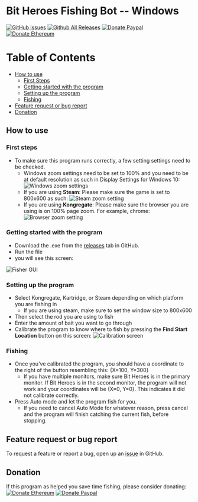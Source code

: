 # Bit Heroes Fishing Bot -- Windows

[![GitHub issues](https://img.shields.io/github/issues/tiemonl/Bit-Heroes-Fishing-Bot.svg)](https://github.com/tiemonl/Bit-Heroes-Fishing-Bot/issues)
[![Github All Releases](https://img.shields.io/github/downloads/tiemonl/Bit-Heroes-Fishing-Bot/total.svg)](https://github.com/tiemonl/Bit-Heroes-Fishing-Bot/releases)
[![Donate Paypal](https://img.shields.io/badge/Donate-PayPal-green.svg)](https://www.paypal.com/cgi-bin/webscr?cmd=_s-xclick&hosted_button_id=9F2F5CFVSHK8G)
[![Donate Ethereum](
https://brianmacdonald.github.io/Ethonate/svg/eth-donate-blue.svg)](
https://brianmacdonald.github.io/Ethonate/address#0xaD3c539d7bb5e3ce993ca87DEA851B308326511a)


Table of Contents
=================
* [How to use](#how-to-use)
    * [First Steps](#first-steps)
	* [Getting started with the program](#getting-started-with-the-program)
	* [Setting up the program](#setting-up-the-program)
	* [Fishing](#fishing)
* [Feature request or bug report](#feature-request-or-bug-report)
* [Donation](#Donation)

## How to use
### First steps
- To make sure this program runs correctly, a few setting settings need to be checked.
	- Windows zoom settings need to be set to 100% and you need to be at default resolution as such in Display Settings for Windows 10:
![Windows zoom settings](https://i.imgur.com/VuAGRrh.png)
	- If you are using **Steam**: Please make sure the game is set to 800x600 as such:
![Steam zoom setting](https://i.imgur.com/MggpKaq.png)
	- If you are using **Kongregate**: Please make sure the browser you are using is on 100% page zoom. For example, chrome:
![Browser zoom setting](https://i.imgur.com/AyrINZf.png)
### Getting started with the program
- Download the .exe from the [releases](https://github.com/tiemonl/Bit-Heroes-Fishing-Bot/releases) tab in GitHub.
- Run the file
- you will see this screen:

![Fisher GUI](https://i.imgur.com/cajbZ65.png)

### Setting up the program
- Select Kongregate, Kartridge, or Steam depending on which platform you are fishing in
    - If you are using steam, make sure to set the window size to 800x600
- Then select the rod you are using to fish
- Enter the amount of bait you want to go through
- Calibrate the program to know where to fish by pressing the **Find Start Location** button on this screen:
![Calibration screen](https://i.imgur.com/8mJ0T4o.png)

### Fishing
- Once you've calibrated the program, you should have a coordinate to the right of the button resembling this: {X=100, Y=300}
    - If you have multiple monitors, make sure Bit Heroes is in the primary monitor. If Bit Heroes is in the second monitor, the program will not work and your coordinates will be {X=0, Y=0}. This indicates it did not calibrate correctly.
- Press Auto mode and let the program fish for you.
    - If you need to cancel Auto Mode for whatever reason, press cancel and the program will finish catching the current fish, before stopping.

## Feature request or bug report
To request a feature or report a bug, open up an [issue](https://github.com/tiemonl/Bit-Heroes-Fishing-Bot/issues) in GitHub.

## Donation
If this program as helped you save time fishing, please consider donating:
[![Donate Ethereum](
https://brianmacdonald.github.io/Ethonate/svg/eth-donate-blue.svg)](
https://brianmacdonald.github.io/Ethonate/address#0xaD3c539d7bb5e3ce993ca87DEA851B308326511a)
[![Donate Paypal](https://img.shields.io/badge/Donate-PayPal-green.svg)](https://www.paypal.com/cgi-bin/webscr?cmd=_s-xclick&hosted_button_id=9F2F5CFVSHK8G)
